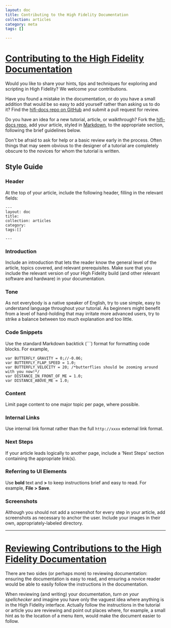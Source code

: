 ```yaml
---
layout: doc
title: Contributing to the High Fidelity Documentation
collection: articles
category: meta
tags: []

---
```


# [Contributing to the High Fidelity Documentation](#Contributing)

Would you like to share your hints, tips and techniques for exploring and scripting in High Fidelity? We welcome your contributions. 

Have you found a mistake in the documentation, or do you have a small addition that would be so easy to add yourself rather than asking us to do it? Find the [hifi-docs repo on GitHub](https://github.com/highfidelity/hifi-docs) and submit a pull request for review. 

Do you have an idea for a new tutorial, article, or walkthrough? Fork the [hifi-docs repo](https://github.com/highfidelity/hifi-docs), add your article, styled in [Markdown](https://github.com/adam-p/markdown-here/wiki/Markdown-Cheatsheet), to the appropriate section, following the brief guidelines below. 

Don't be afraid to ask for help or a basic review early in the process. Often things that may seem obvious to the designer of a tutorial are completely obscure to the novices for whom the tutorial is written. 

## Style Guide

### Header

At the top of your article, include the following header, filling in the relevant fields:

```
---
layout: doc
title: 
collection: articles
category: 
tags:[]

---
```

### Introduction

Include an introduction that lets the reader know the general level of the article, topics covered, and relevant prerequisites. Make sure that you include the relevant version of your High Fidelity build (and other relevant software and hardware) in your documentation. 

### Tone

As not everybody is a native speaker of English, try to use simple, easy to understand language throughout your tutorial. As beginners might benefit from a level of hand-holding that may irritate more advanced users, try to strike a balance between too much explanation and too little.  

### Code Snippets

Use the standard Markdown backtick (```) format for formatting code blocks. For example, 

```
var BUTTERFLY_GRAVITY = 0;//-0.06;
var BUTTERFLY_FLAP_SPEED = 1.0;
var BUTTERFLY_VELOCITY = 20; /*butterflies should be zooming around with you now!*/
var DISTANCE_IN_FRONT_OF_ME = 1.0;
var DISTANCE_ABOVE_ME = 1.0;

```

### Content

Limit page content to one major topic per page, where possible.

### Internal Links

Use internal link format rather than the full `http://xxxx` external link format.

### Next Steps

If your article leads logically to another page, include a 'Next Steps' section containing the appropriate link(s).

### Referring to UI Elements

Use **bold** text and **>** to keep instructions brief and easy to read. For example, **File > Save**.


### Screenshots

Although you should not add a screenshot for every step in your article, add screenshots as necessary to anchor the user.
Include your images in their own, appropriately-labeled directory.

-------------

# [Reviewing Contributions to the High Fidelity Documentation](#Reviewing)

There are two sides (or perhaps more) to reviewing documentation: ensuring the documentation is easy to read, and ensuring a novice reader would be able to easily follow the instructions in the documentation. 

When reviewing (and writing) your documentation, *turn on your spellchecker* and imagine you have only the vaguest idea where anything is in the High Fidelity interface. Actually follow the instructions in the tutorial or article you are reviewing and point out places where, for example, a small hint as to the location of a menu item, would make the document easier to follow. 
